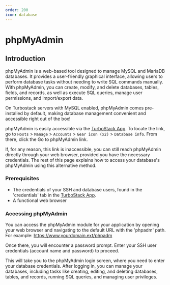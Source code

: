 ```yaml
---
order: 200
icon: database
---
```


# phpMyAdmin

## Introduction

phpMyAdmin is a web-based tool designed to manage MySQL and MariaDB databases. It provides a user-friendly graphical interface, allowing users to perform database tasks without needing to write SQL commands manually. With phpMyAdmin, you can create, modify, and delete databases, tables, fields, and records, as well as execute SQL queries, manage user permissions, and import/export data. 

On Turbostack servers with MySQL enabled, phpMyAdmin comes pre-installed by default, making database management convenient and accessible right out of the box!

phpMyAdmin is easily accessible via the [TurboStack App](https://my.turbostack.app "TurboStack App"). To locate the link, go to `Hosts` > `Manage` > `Accounts` > `Gear icon (x2)` > `Database info`. From there, click the Go to phpMyAdmin link.

If, for any reason, this link is inaccessible, you can still reach phpMyAdmin directly through your web browser, provided you have the necessary credentials. The rest of this page explains how to access your database's phpMyAdmin using this alternative method. 

### Prerequisites

* The credentials of your SSH and database users, found in the 'credentials' tab in the [TurboStack App](https://my.turbostack.app "TurboStack App").
* A functional web browser

### Accessing phpMyAdmin

You can access the phpMyAdmin module for your application by opening your web browser and navigating to the default URL with the 'phpadm' path. For example: https://www.yourdomain.ext/phpadm

Once there, you will encounter a password prompt. Enter your SSH user credentials (account name and password) to proceed.

This will take you to the phpMyAdmin login screen, where you need to enter your database credentials. After logging in, you can manage your databases, including tasks like creating, editing, and deleting databases, tables, and records, running SQL queries, and managing user privileges.